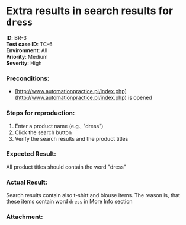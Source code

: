 
# Extra results in search results for `dress`

**ID**: BR-3    
**Test case ID**: TC-6    
**Environment**: All    
**Priority**: Medium    
**Severity**: High

### **Preconditions:**
- [http://www.automationpractice.pl/index.php](http://www.automationpractice.pl/index.php) is opened

### **Steps for reproduction:**

1. Enter a product name (e.g., "dress")
2. Click the search button
3. Verify the search results and the product titles

### **Expected Result:**

All product titles should contain the word "dress"

### **Actual Result:**

Search results contain also t-shirt and blouse items. The reason is, that these items contain word `dress` in More 
Info section

### **Attachment:**
